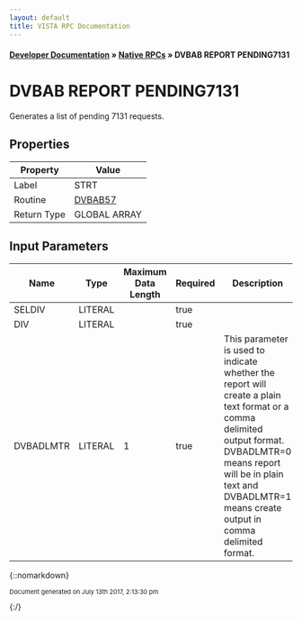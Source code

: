 ```yaml
---
layout: default
title: VISTA RPC Documentation
---
```


#### [Developer Documentation](../index) &#187; [Native RPCs](TableOfContents) &#187; DVBAB REPORT PENDING7131<br/>
# DVBAB REPORT PENDING7131

Generates a list of pending 7131 requests.

## Properties

Property | Value
--- | ---
Label | STRT
Routine | [DVBAB57](http://code.osehra.org/dox/Routine_DVBAB57_source.html)
Return Type | GLOBAL ARRAY


## Input Parameters

Name | Type | Maximum Data Length | Required | Description
--- | --- | --- | --- | ---
SELDIV | LITERAL |  | true | 
DIV | LITERAL |  | true | 
DVBADLMTR | LITERAL | 1 | true | This parameter is used to indicate whether the report will create a plain text format or a comma delimited output format. DVBADLMTR&#x3D;0 means report will be in plain text and DVBADLMTR&#x3D;1 means create output in comma delimited format.



{::nomarkdown} <br/><p style="font-size: 11px">Document generated on July 13th 2017, 2:13:30 pm</p>{:/}